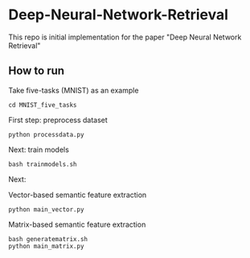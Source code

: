 # Deep-Neural-Network-Retrieval
This repo is initial implementation for the paper "Deep Neural Network Retrieval"
## How to run
Take five-tasks (MNIST) as an example
```
cd MNIST_five_tasks
```
First step: preprocess dataset
```
python processdata.py
```
Next: train models
```
bash trainmodels.sh
```
Next: <br>

Vector-based semantic feature extraction
```
python main_vector.py
```
Matrix-based semantic feature extraction
```
bash generatematrix.sh
python main_matrix.py
```
